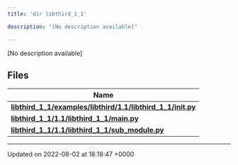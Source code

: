 ```yaml
---
title: 'dir libthird_1_1'

description: "[No description available]"

---
```







[No description available]

## Files

| Name           |
| -------------- |
| **[libthird_1_1/examples/libthird/1.1/libthird_1_1/__init__.py](/documentation/code/darkbit_development/files/examples_2libthird_21_81_2libthird__1__1_2____init_____8py/#file-examples/libthird/1.1/libthird-1-1/--init--.py)**  |
| **[libthird_1_1/1.1/libthird_1_1/main.py](/documentation/code/darkbit_development/files/1_81_2libthird__1__1_2main_8py/#file-1.1/libthird-1-1/main.py)**  |
| **[libthird_1_1/1.1/libthird_1_1/sub_module.py](/documentation/code/darkbit_development/files/1_81_2libthird__1__1_2sub__module_8py/#file-1.1/libthird-1-1/sub-module.py)**  |






-------------------------------

Updated on 2022-08-02 at 18:18:47 +0000
